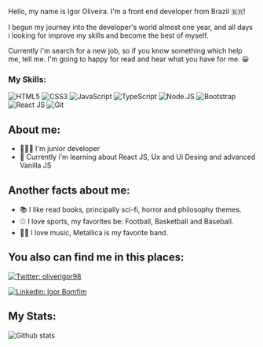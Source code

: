 Hello, my name is Igor Oliveira. I'm a front end developer from Brazil 🇧🇷!

I begun my journey into the developer's world almost one year, and all days i looking for improve my skills and become the best of myself.
 
Currently i'm search for a new job, so if you know something which help me, tell me. I'm going to happy for read and hear what you have for me. 😀

### My Skills:

![HTML5](https://img.shields.io/twitter/url?label=HTML&logo=HTML5&style=flat-square&url=https%3A%2F%2Fgithub.com%2FIgoroliveira98)
![CSS3](https://img.shields.io/twitter/url?color=blue&label=CSS&logo=CSS3&style=flat-square&url=https%3A%2F%2Fgithub.com%2FIgoroliveira98)
![JavaScript](https://img.shields.io/twitter/url?color=%23ff0&label=JavaScript&logo=JavaScript&style=flat-square&url=https%3A%2F%2Fgithub.com%2FIgoroliveira98)
![TypeScript](https://img.shields.io/twitter/url?color=blue&label=TypeScript&logo=TypeScript&style=flat-square&url=https%3A%2F%2Fgithub.com%2FIgoroliveira98)
![Node.JS](https://img.shields.io/twitter/url?color=green&label=Node.JS&logo=Node.JS&style=flat-square&url=https%3A%2F%2Fgithub.com%2FIgoroliveira98)
![Bootstrap](https://img.shields.io/twitter/url?color=%23b19c&label=Bootstrap&logo=Bootstrap&style=flat-square&url=https%3A%2F%2Fgithub.com%2FIgoroliveira98)
![React JS](https://img.shields.io/twitter/url?color=blue&label=React%20JS&logo=React&style=flat-square&url=https%3A%2F%2Fgithub.com%2FIgoroliveira98)
![Git](https://img.shields.io/twitter/url?color=%23f00&label=Git&logo=Git&style=flat-square&url=https%3A%2F%2Fgithub.com%2FIgoroliveira98)

## About me: 

 - 👨🏻‍💻 I'm junior developer
 - 🚀 Currently i'm learning about React JS, Ux and Ui Desing and advanced Vanilla JS

## Another facts about me:

- 📚 I like read books, principally sci-fi, horror and philosophy themes.
- ⚾️ I love sports, my favorites be: Football, Basketball and Baseball.
- 🤘🏻 I love music, Metallica is my favorite band.

## You also can find me in this places: 

[![Twitter: oliverigor98](https://img.shields.io/twitter/url?color=%23ff0000&label=follow%20me%3A%20%40oliverigor98&logo=Twitter&style=flat-square&url=https%3A%2F%2Ftwitter.com%2Foliverigor98)](https://twitter.com/oliverigor98)

[![Linkedin: Igor Bomfim](https://img.shields.io/twitter/url?color=blue&label=Igor%20Bomfim&logo=linkedin&style=flat-square&url=https%3A%2F%2Fwww.linkedin.com%2Fin%2Figor-bomfim-010132188%2F)](https://www.linkedin.com/in/igor-bomfim-010132188/)

## My Stats: 

![Github stats](https://github-readme-stats.vercel.app/api?username=igoroliveira98&hide=issues&theme=tokyonight&show_icons=true&hide_border=false&count_private=true&include_all_commits=true&line_height=24.5)
